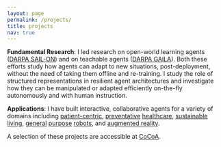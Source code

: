 ```yaml
---
layout: page
permalink: /projects/
title: projects
nav: true
---
```




__Fundamental Research__: I led research on open-world learning agents ([DARPA SAIL-ON](https://intelligencecommunitynews.com/darpa-introduces-sail-on-program/)) and on teachable agents ([DARPA GAILA](https://www.darpa.mil/program/grounded-artificial-intelligence-language-acquisition)). Both these efforts study how agents can adapt to new situations, post-deployment, without the need of taking them offline and re-training. I study the role of structured representations in resilient agent architectures and investigate how they can be manipulated or adapted efficiently on-the-fly autonomously and with human instruction.       

__Applications__: I have built interactive, collaborative agents for a variety of domains including [patient-centric](https://arxiv.org/abs/2402.00234), [preventative](https://dl.acm.org/doi/abs/10.1145/3366501) [healthcare](https://dl.acm.org/doi/abs/10.1145/3366501), [sustainable](https://www.jair.org/index.php/jair/article/view/11352) [living](https://dl.acm.org/doi/abs/10.1145/3563357.3567404), [general](https://ieeexplore.ieee.org/abstract/document/9515448) [purpose](https://www.aaai.org/ocs/index.php/AAAI/AAAI18/paper/viewPaper/17261) [robots](https://www.aaai.org/ocs/index.php/AAAI/AAAI14/paper/viewFile/8630/8446), and [augmented reality](http://ceur-ws.org/Vol-2327/IUI19WS-USER2AGENT-1.pdf). 

A selection of these projects are accessible at [CoCoA](https://github.com/ComplexCollaborativeAgents).
